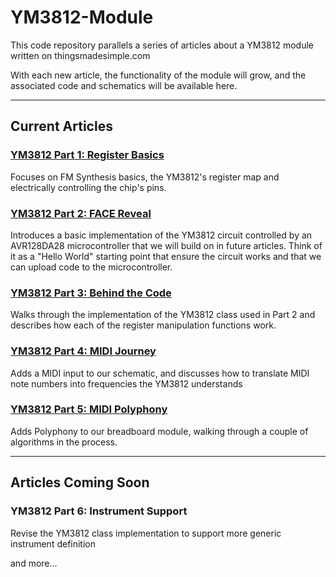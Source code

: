 # YM3812-Module
This code repository parallels a series of articles about a YM3812 module written on thingsmadesimple.com

With each new article, the functionality of the module will grow, and the associated code and schematics will be available here.

<hr/>

## Current Articles

### <a href='https://www.thingsmadesimple.com/2022/11/28/ym3812-part-1-register-basics/'>YM3812 Part 1: Register Basics</a>
Focuses on FM Synthesis basics, the YM3812's register map and electrically controlling the chip's pins.

### <a href='https://thingsmadesimple.com/2023/01/02/ym3812-part-2-face-reveal/'>YM3812 Part 2: FACE Reveal</a>
Introduces a basic implementation of the YM3812 circuit controlled by an AVR128DA28 microcontroller that we will build on in future articles. Think of it as a "Hello World" starting point that ensure the circuit works and that we can upload code to the microcontroller.

### <a href='https://www.thingsmadesimple.com/2023/01/21/ym3812-part-3-behind-the-code/'>YM3812 Part 3: Behind the Code</a>
Walks through the implementation of the YM3812 class used in Part 2 and describes how each of the register manipulation functions work.

### <a href='https://www.thingsmadesimple.com/2023/02/11/ym3812-part-4-midi-journey/'>YM3812 Part 4: MIDI Journey</a>
Adds a MIDI input to our schematic, and discusses how to translate MIDI note numbers into frequencies the YM3812 understands

### <a href='https://www.thingsmadesimple.com/2023/03/05/ym3812-part-5-midi-polyphony/'>YM3812 Part 5: MIDI Polyphony</a>
Adds Polyphony to our breadboard module, walking through a couple of algorithms in the process.

<hr/>

## Articles Coming Soon


### YM3812 Part 6: Instrument Support
Revise the YM3812 class implementation to support more generic instrument definition

and more...
